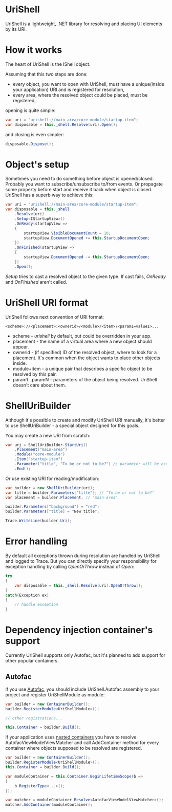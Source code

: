 # UriShell

UriShell is a lightweight, .NET library for resolving and placing UI elements by its URI. 

# How it works 

The heart of UriShell is the IShell object.

Assuming that this two steps are done:
- every object, you want to open with UriShell, must have a unique(inside your application) URI and is registered for resolution,
- every area, where the resolved object could be placed, must be registered,

opening is quite simple:
```C#
var uri = "urishell://main-area/core-module/startup-item";
var disposable = this._shell.Resolve(uri).Open();
```
and closing is even simpler:  
```C#
disposable.Dispose();
```

# Object's setup

Sometimes you need to do something before object is opened/closed. Probably you want to subscribe/unsubscribe to/from events. Or propagate some property before start and receive it back when object is closed. UriShell has a superb way to achieve this: 
```C#
var uri = "urishell://main-area/core-module/startup-item";
var disposable = this._shell
    .Resolve(uri)
    .Setup<IStartupView>()
    .OnReady(startupView =>
    {
        startupView.VisibleDocumentCount = 10;
        startupView.DocumentOpened += this.StartupDocumentOpen;
    })
    .OnFinished(startupView => 
    {
        startupView.DocumentOpened -= this.StartupDocumentOpen;
    })
    .Open();
```

*Setup* tries to cast a resolved object to the given type. If cast fails, *OnReady* and *OnFinished* aren't called.

# UriShell URI format

UriShell follows next convention of URI format:
```
<scheme>://<placement>:<ownerid>/<module>/<item>?<param1=value1>...
```

- scheme - *urishell* by default, but could be overridden in your app.
- placement - the name of a virtual area where a new object should appear.
- ownerid - (if specified) ID of the resolved object, where to look for a placement. It's common when the object wants to place other objects inside. 
- module+item - a unique pair that describes a specific object to be resolved by this pair. 
- param1...paramN - parameters of the object being resolved. UriShell doesn't care about them. 

# ShellUriBuilder

Although it's possible to create and modify UriShell URI manually, it's better to use ShellUriBuilder - a special object designed for this goals. 

You may create a new URI from scratch: 
```C#
var uri = ShellUriBuilder.StartUri()
    .Placement("main-area")
    .Module("core-module")
    .Item("startup-item")
    .Parameter("title", "To be or not to be?") // parameter will be escaped
    .End();
```

Or use existing URI for reading/modification:
```C#
var builder = new ShellUriBuilder(uri);
var title = builder.Parameters["title"]; // "To be or not to be?"
var placement = builder.Placement; // "main-area"

builder.Parameters["background"] = "red";
builder.Parameters["title] = "New title";

Trace.WriteLine(builder.Uri); 
```

# Error handling
By default all exceptions thrown during resolution are handled by UriShell and logged to Trace. 
But you can directly specify your responsibility for exception handling by calling *OpenOrThrow* instead of *Open*: 
```C#
try
{
    var disposable = this._shell.Resolve(uri).OpenOrThrow();
}
catch(Exception ex)
{
    // handle exception
}
```

# Dependency injection container's support

Currently UriShell supports only Autofac, but it's planned to add support for other popular containers.

## Autofac
If you use [Autofac](http://autofac.org/), you should include UriShell.Autofac assembly to your project and register UriShellModule as module: 

```C#
var builder = new ContainerBuilder();
builder.RegisterModule<UriShellModule>();

// other registrations...

this.Container = builder.Build();
```

If your application uses [nested containers](http://autofac.readthedocs.org/en/latest/lifetime/working-with-scopes.html#creating-a-new-lifetime-scope) you have to resolve AutofacViewModelViewMatcher and call AddContainer method for every container where objects supposed to be resolved are registered. 
```C#
var builder = new ContainerBuilder();
builder.RegisterModule<UriShellModule>();
this.Container = builder.Build();

var moduleContainer = this.Container.BeginLifetimeScope(b =>
{
	b.RegisterType<...>();
});

var matcher = moduleContainer.Resolve<AutofacViewModelViewMatcher>();
matcher.AddContainer(moduleContainer);
```

